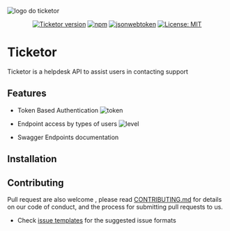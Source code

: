 
![logo do ticketor](https://user-images.githubusercontent.com/17733053/85210608-c5a89180-b317-11ea-9d13-5b326778f59f.png)

<p align="center">
    <a href="#">
        <img src="https://img.shields.io/badge/ticketor-v.1.0-brightgreen"
            alt="Ticketor version"/></a>
    <a href="https://www.npmjs.com/">
        <img src="https://img.shields.io/npm/v/npm"
            alt="npm"/></a>
    <a href="https://www.npmjs.com/package/jsonwebtoken">
        <img src="https://img.shields.io/badge/jsonwebtoken-latest-brightgreen"
            alt="jsonwebtoken"/></a>
    <a href="https://opensource.org/licenses/MIT">
        <img src="https://img.shields.io/badge/License-MIT-yellow.svg"
            alt="License: MIT"/></a>
   
</p>

# Ticketor
Ticketor is a helpdesk API to assist users in contacting support 

## Features
 - Token Based Authentication
 ![token](https://user-images.githubusercontent.com/17733053/85624881-f69f0400-b640-11ea-86c7-c82a0d0c409e.png)
 
 - Endpoint access by types of users
 ![level](https://user-images.githubusercontent.com/17733053/85625011-2817cf80-b641-11ea-9513-cb1f902c288b.png)
 - Swagger Endpoints documentation 


## Installation

## Contributing

Pull request are also welcome , please read  [CONTRIBUTING.md](https://github.com/arielroque/Mi-action/blob/developer/CONTRIBUTING.md)  for details on our code of conduct, and the process for submitting pull requests to us.
    
-   Check  [issue templates](https://github.com/arielroque/Mi-action/issues)  for the suggested issue formats
